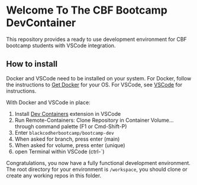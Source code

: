 # Welcome To The CBF Bootcamp DevContainer

This repository provides a ready to use development environment for CBF bootcamp students with VSCode integration.

## How to install

Docker and VSCode need to be installed on your system. For Docker, follow the instructions to [Get Docker](https://docs.docker.com/get-docker/) for your OS. For VSCode, see [VSCode](https://code.visualstudio.com/) for instructions.

With Docker and VSCode in place:

1. Install [Dev Containers](https://marketplace.visualstudio.com/items?itemName=ms-vscode-remote.remote-containers) extension in VSCode
2. Run Remote-Containers: Clone Repository in Container Volume... through command palette (F1 or Cmd-Shift-P)
3. Enter `blackcodherbootcamp/bootcamp-dev`
4. When asked for branch, press enter (main)
5. When asked for volume, press enter (unique)
6. open Terminal within VSCode (ctrl-`)

Congratulations, you now have a fully functional development environment. The root directory for your environment is `/workspace`, you should clone or create any working repos in this folder.